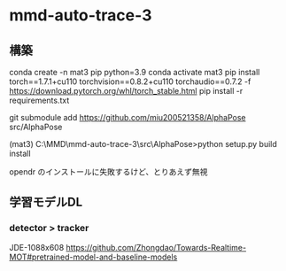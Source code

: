# mmd-auto-trace-3

## 構築

conda create -n mat3 pip python=3.9
conda activate mat3
pip install torch==1.7.1+cu110 torchvision==0.8.2+cu110 torchaudio==0.7.2 -f https://download.pytorch.org/whl/torch_stable.html
pip install -r requirements.txt

git submodule add https://github.com/miu200521358/AlphaPose src/AlphaPose 

(mat3) C:\MMD\mmd-auto-trace-3\src\AlphaPose>python setup.py build install

opendr のインストールに失敗するけど、とりあえず無視

## 学習モデルDL

### detector > tracker

JDE-1088x608
https://github.com/Zhongdao/Towards-Realtime-MOT#pretrained-model-and-baseline-models

